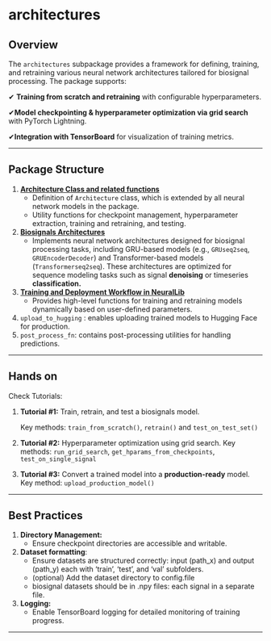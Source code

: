 # architectures


## Overview

The `architectures` subpackage provides a framework for defining, training, and retraining various neural network architectures tailored for biosignal processing. The package supports:

✔ **Training from scratch and retraining** with configurable hyperparameters.

✔**Model checkpointing & hyperparameter optimization via grid search** with PyTorch Lightning.

✔**Integration with TensorBoard** for visualization of training metrics.

---

## Package Structure

1. [**Architecture Class and related functions**](base.md)
    - Definition of `Architecture` class, which is extended by all neural network models in the package.
    - Utility functions for checkpoint management, hyperparameter extraction, training and retraining, and testing.
2. [**Biosignals Architectures**](biosignals_architectures.md)
    - Implements neural network architectures designed for biosignal processing tasks, including GRU-based models (e.g., `GRUseq2seq`, `GRUEncoderDecoder`) and Transformer-based models (`Transformerseq2seq`). These architectures are optimized for sequence modeling tasks such as signal **denoising** or timeseries **classification.**
3. [**Training and Deployment Workflow in NeuralLib**](training_deployment.md)
    - Provides high-level functions for training and retraining models dynamically based on user-defined parameters.
4. `upload_to_hugging` : enables uploading trained models to Hugging Face for production.
5. `post_process_fn`: contains post-processing utilities for handling predictions.

---

## Hands on

Check Tutorials:

1. **Tutorial #1:** Train, retrain, and test a biosignals model.
    
    Key methods: `train_from_scratch()`, `retrain()` and `test_on_test_set()`
    
2. **Tutorial #2:** Hyperparameter optimization using grid search.
Key methods: `run_grid_search`, `get_hparams_from_checkpoints`, `test_on_single_signal`
3. **Tutorial #3:** Convert a trained model into a **production-ready** model.
Key method: `upload_production_model()`

---

## Best Practices

1. **Directory Management:**
    - Ensure checkpoint directories are accessible and writable.
2. **Dataset formatting**:
    - Ensure datasets are structured correctly: input (path_x) and output (path_y) each with ‘train’, ‘test’, and ‘val’ subfolders.
    - (optional) Add the dataset directory to config.file
    - biosignal datasets should be in .npy files: each signal in a separate file.
3. **Logging:**
    - Enable TensorBoard logging for detailed monitoring of training progress.

---
